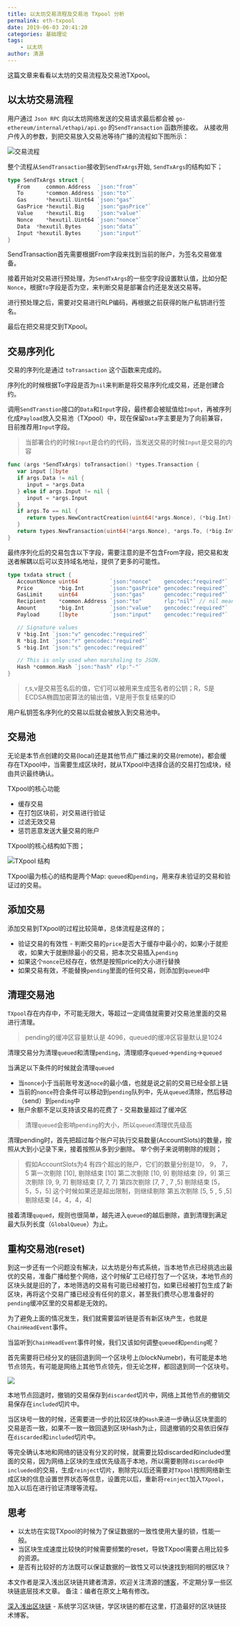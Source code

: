 ```yaml
---
title: 以太坊交易流程及交易池 TXpool 分析
permalink: eth-txpool
date: 2019-06-03 20:41:20
categories: 基础理论
tags: 
    - 以太坊
author: 清源
---
```


这篇文章来看看以太坊的交易流程及交易池TXpool。

<!--more -->

## 以太坊交易流程

用户通过 `Json RPC` 向以太坊网络发送的交易请求最后都会被 `go-ethereum/internal/ethapi/api.go` 的`SendTransaction` 函数所接收。 从接收用户传入的参数，到把交易放入交易池等待广播的流程如下图所示： 

![交易流程](https://img.learnblockchain.cn/2019/06/15596338384835.png!wl/scale/60%)


整个流程从`SendTransaction`接收到`SendTxArgs`开始, `SendTxArgs`的结构如下；

```go
type SendTxArgs struct {
   From     common.Address  `json:"from"`
   To       *common.Address `json:"to"`
   Gas      *hexutil.Uint64 `json:"gas"`
   GasPrice *hexutil.Big    `json:"gasPrice"`
   Value    *hexutil.Big    `json:"value"`
   Nonce    *hexutil.Uint64 `json:"nonce"`
   Data  *hexutil.Bytes     `json:"data"`
   Input *hexutil.Bytes     `json:"input"`
}
```

SendTransaction首先需要根据From字段来找到当前的账户，为签名交易做准备。

接着开始对交易进行预处理，为`SendTxArgs`的一些空字段设置默认值，比如分配`Nonce`，根据`To`字段是否为空，来判断交易是部署合约还是发送交易等。

进行预处理之后，需要对交易进行RLP编码，再根据之前获得的账户私钥进行签名。

最后在把交易提交到TXpool。


## 交易序列化

交易的序列化是通过 `toTransaction` 这个函数来完成的。

序列化的时候根据To字段是否为`nil`来判断是将交易序列化成交易，还是创建合约。

调用`SendTranstion`接口的`Data`和`Input`字段，最终都会被赋值给`Input`，再被序列化成`Payload`放入交易池（TXpool）中，现在保留`Data`字主要是为了向前兼容，目前推荐用`Input`字段。

> 当部署合约的时候`Input`是合约的代码，当发送交易的时候`Input`是交易的内容

```go
func (args *SendTxArgs) toTransaction() *types.Transaction {
   var input []byte
   if args.Data != nil {
      input = *args.Data
   } else if args.Input != nil {
      input = *args.Input
   }
   if args.To == nil {
      return types.NewContractCreation(uint64(*args.Nonce), (*big.Int)(args.Value), uint64(*args.Gas), (*big.Int)(args.GasPrice), input)
   }
   return types.NewTransaction(uint64(*args.Nonce), *args.To, (*big.Int)(args.Value), uint64(*args.Gas), (*big.Int)(args.GasPrice), input)
}
```

最终序列化后的交易包含以下字段，需要注意的是不包含From字段，把交易和发送者解耦以后可以支持域名地址，提供了更多的可能性。

```go
type txdata struct {
   AccountNonce uint64          `json:"nonce"    gencodec:"required"`
   Price        *big.Int        `json:"gasPrice" gencodec:"required"`
   GasLimit     uint64          `json:"gas"      gencodec:"required"`
   Recipient    *common.Address `json:"to"       rlp:"nil"` // nil means contract creation
   Amount       *big.Int        `json:"value"    gencodec:"required"`
   Payload      []byte          `json:"input"    gencodec:"required"`

   // Signature values
   V *big.Int `json:"v" gencodec:"required"`
   R *big.Int `json:"r" gencodec:"required"`
   S *big.Int `json:"s" gencodec:"required"`

   // This is only used when marshaling to JSON.
   Hash *common.Hash `json:"hash" rlp:"-"`
}
```

> r,s,v是交易签名后的值，它们可以被用来生成签名者的公钥；R，S是ECDSA椭圆加密算法的输出值，V是用于恢复结果的ID

用户私钥签名序列化的交易以后就会被放入到交易池中。


## 交易池

无论是本节点创建的交易(local)还是其他节点广播过来的交易(remote)，都会缓存在TXpool中，当需要生成区块时，就从TXpool中选择合适的交易打包成块，经由共识最终确认。

TXpool的核心功能

* 缓存交易
* 在打包区块前，对交易进行验证
* 过滤无效交易 
* 惩罚恶意发送大量交易的账户

TXpool的核心结构如下图； 

![TXpool 结构](https://img.learnblockchain.cn/2019/06/15596350432032.png!wl/scale/60%)


TXpool最为核心的结构是两个Map: `queued`和`pending`，用来存未验证的交易和验证过的交易。


## 添加交易

添加交易到TXpool的过程比较简单，总体流程是这样的；

* 验证交易的有效性 - 判断交易的`price`是否大于缓存中最小的，如果小于就拒收，如果大于就删除最小的交易，把本次交易插入`pending` 
* 如果这个`nonce`已经存在，依然是按照price的大小进行替换 
* 如果交易有效，不能替换`pending`里面的任何交易，则添加到`queued`中

## 清理交易池

`TXpool`存在内存中，不可能无限大，等超过一定阈值就需要对交易池里面的交易进行清理。

> pending的缓冲区容量默认是 4096，queued的缓冲区容量默认是1024

清理交易分为清理`queued`和清理`pending`，清理顺序`queued`->`pending`->`queued`

 当满足以下条件的时候就会清理`queued`

* 当`nonce`小于当前账号发送`noce`的最小值，也就是说之前的交易已经全部上链
* 当前的`nonce`符合条件可以移动到`pending`队列中，先从`queued`清除，然后移动（send）到`pending`中 
* 账户余额不足以支持该交易的花费了 - 交易数量超过了缓冲区

> 清理`queued`会影响`pending`的大小，所以`queued`清理优先级高

清理pending时，首先把超过每个账户可执行交易数量(AccountSlots)的数量，按照从大到小记录下来，接着按照从多到少删除。 举个例子来说明剔除的规则；

>假如AccountSlots为4 有四个超出的账户，它们的数量分别是10， 9， 7，5
>第一次剔除 [10], 剔除结束 [10]
>第二次剔除 [10, 9] 剔除结束 [9，9] 
>第三次剔除 [9, 9, 7] 剔除结束 [7, 7, 7] 
>第四次剔除 [7, 7 , 7 ,5] 剔除结束 [5，5，5，5]
>这个时候如果还是超出限制，则继续剔除
>第五次剔除 [5, 5 , 5 ,5] 剔除结束 [4，4，4，4]
    
接着清理`ququed`，规则也很简单，越先进入`queued`的越后删除，直到清理到满足最大队列长度（`GlobalQueue`）为止。

## 重构交易池(reset)

到这一步还有一个问题没有解决，以太坊是分布式系统，当本地节点已经挑选出最优的交易，准备广播给整个网络，这个时候矿工已经打包了一个区块，本地节点的区块头就是旧的了，本地筛选的交易有可能已经被打包，如果已经被打包生成了新区块，再将这个交易广播已经没有任何的意义，甚至我们费尽心思准备好的`pending`缓冲区里的交易都是无效的。

为了避免上面的情况发生，我们就需要监听链是否有新区块产生，也就是`ChainHeadEvent`事件。

当监听到`ChainHeadEvent`事件时候，我们又该如何调整`queued`和`pending`呢？

首先需要将已经分叉的链回退到同一个区块号上(blockNumebr)，有可能是本地节点领先，有可能是网络上其他节点领先，但无论怎样，都回退到同一个区块号。 

![](https://img.learnblockchain.cn/2019/06/15596364439683.png!wl/scale/60%)


 本地节点回退时，撤销的交易保存到`discarded`切片中，网络上其他节点的撤销交易保存在`included`切片中。

当区块号一致的时候，还需要进一步的比较区块的`Hash`来进一步确认区块里面的交易是否一致，如果不一致一致回退到区块Hash为止，回退撤销的交易依旧保存在`discarded`和`included`切片中。

等完全确认本地和网络的链没有分叉的时候，就需要比较discarded和included里面的交易，因为网络上区块的生成优先级高于本地，所以需要剔除`discarded`中`inclueded`的交易，生成`reinject`切片，剔除完以后还需要对`TXpool`按照网络新生成区块的信息设置世界状态等信息，设置完以后，重新将`reinject`加入`TXpool`，加入以后在进行验证清理等流程。

## 思考

* 以太坊在实现TXpool的时候为了保证数据的一致性使用大量的锁，性能一般。
* 当区块生成速度比较快的时候需要频繁的reset，导致TXpool需要占用比较多的资源。
* 是否有比较好的方法既可以保证数据的一致性又可以快速找到相同的根区块？

本文作者是深入浅出区块链共建者清源，欢迎关注清源的[博客](qyuan.top)，不定期分享一些区块链底层技术文章。
备注：编者在原文上略有修改。

[深入浅出区块链](https://learnblockchain.cn/) - 系统学习区块链，学区块链的都在这里，打造最好的区块链技术博客。


